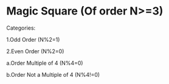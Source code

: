 # Magic Square (Of order N>=3)

Categories:


1.Odd Order (N%2=1)


2.Even Order (N%2=0)

  a.Order Multiple of 4 (N%4=0)

  b.Order Not a Multiple of 4 (N%4!=0)
